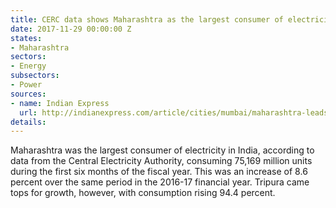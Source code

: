 ```yaml
---
title: CERC data shows Maharashtra as the largest consumer of electricity in India
date: 2017-11-29 00:00:00 Z
states:
- Maharashtra
sectors:
- Energy
subsectors:
- Power
sources:
- name: Indian Express
  url: http://indianexpress.com/article/cities/mumbai/maharashtra-leads-in-consumption-of-electricity-4953495/
details: 
---
```


Maharashtra was the largest consumer of electricity in India, according to data from the Central Electricity Authority, consuming 75,169 million units during the first six months of the fiscal year. This was an increase of 8.6 percent over the same period in the 2016-17 financial year. Tripura came tops for growth, however, with consumption rising 94.4 percent.
